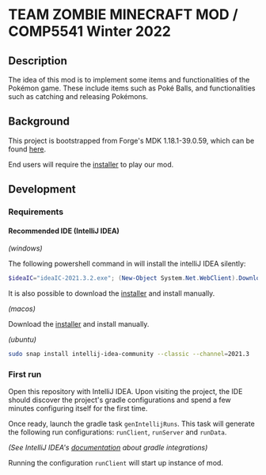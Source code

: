 # TEAM ZOMBIE MINECRAFT MOD / COMP5541 Winter 2022

## Description

The idea of this mod is to implement some items and functionalities of the Pokémon game. These include items such as Poké Balls, and functionalities such as catching and releasing Pokémons.

## Background

This project is bootstrapped from Forge's MDK 1.18.1-39.0.59, which can be found [here](https://adfoc.us/serve/sitelinks/?id=271228&url=https://maven.minecraftforge.net/net/minecraftforge/forge/1.18.1-39.0.59/forge-1.18.1-39.0.59-mdk.zip).

End users will require the [installer](https://adfoc.us/serve/sitelinks/?id=271228&url=https://maven.minecraftforge.net/net/minecraftforge/forge/1.18.1-39.0.59/forge-1.18.1-39.0.59-installer.jar) to play our mod.

## Development

### Requirements

#### Recommended IDE (IntelliJ IDEA)

_(windows)_

The following powershell command in will install the intelliJ IDEA silently: 

```powershell
$ideaIC="ideaIC-2021.3.2.exe"; (New-Object System.Net.WebClient).DownloadFile("https://download.jetbrains.com/idea/${ideaIC}", "${PWD}/${ideaIC}"); Start-Process "${PWD}/${ideaIC}" -ArgumentList "/S"
```

It is also possible to download the [installer](https://download.jetbrains.com/idea/ideaIC-2021.3.2.exe) and install manually.

_(macos)_

Download the [installer](https://download.jetbrains.com/idea/ideaIC-2021.3.2.dmg) and install manually.

_(ubuntu)_

```bash
sudo snap install intellij-idea-community --classic --channel=2021.3
```

### First run

Open this repository with IntelliJ IDEA. Upon visiting the project, the IDE should discover the project's gradle configurations and spend a few minutes configuring itself for the first time.

Once ready, launch the gradle task `genIntellijRuns`. This task will generate the following run configurations: `runClient`, `runServer` and `runData`. 

_(See IntelliJ IDEA's [documentation](https://www.jetbrains.com/help/idea/work-with-gradle-tasks.html) about gradle integrations)_

Running the configuration `runClient` will start up instance of mod.
